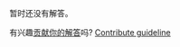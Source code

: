 
暂时还没有解答。

有兴趣[贡献你的解答](https://github.com/BFEdev/BFE.dev-solutions/blob/main/css/gradient-text_zh.md)吗? [Contribute guideline](https://github.com/BFEdev/BFE.dev-solutions#how-to-contribute)
